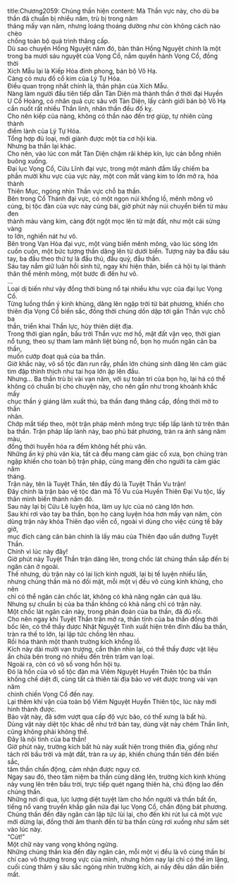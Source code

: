 title:Chương2059: Chúng thần hiện
content:
Mà Thần vực này, cho dù ba thần đã chuẩn bị nhiều năm, trù bị trong năm<br>tháng mấy vạn năm, nhưng loáng thoáng dường như còn không cách nào chèo<br>chống toàn bộ quá trình thăng cấp.<br>Dù sao chuyện Hồng Nguyệt năm đó, bản thân Hồng Nguyệt chính là một<br>trong ba mươi sáu nguyệt của Vọng Cổ, nắm quyền hành Vọng Cổ, đồng thời<br>Xích Mẫu lại là Kiếp Hỏa đỉnh phong, bán bộ Vô Hạ.<br>Càng có mưu đồ cổ kim của Lý Tự Hóa.<br>Điều quan trọng nhất chính là, thân phận của Xích Mẫu.<br>Nàng làm người đầu tiên tiếp dẫn Tàn Diện mà thành thần ở thời đại Huyền<br>U Cổ Hoàng, có nhân quả cực sâu với Tàn Diện, lấy cảnh giới bán bộ Vô Hạ<br>cắn nuốt rất nhiều Thần linh, nhân thần đều đố kỵ.<br>Cho nên kiếp của nàng, không có thần nào đến trợ giúp, tự nhiên cũng thành<br>điềm lành của Lý Tự Hóa.<br>Tổng hợp đủ loại, mới giành được một tia cơ hội kia.<br>Nhưng ba thần lại khác.<br>Cho nên, vào lúc con mắt Tàn Diện chậm rãi khép kín, lực cản bỗng nhiên<br>buông xuống.<br>Đại lục Vọng Cổ, Cửu Lĩnh đại vực, trong một mảnh đầm lầy chiếm ba<br>phần mười khu vực của vực này, một con mắt vàng kim to lớn mở ra, hóa thành<br>Thiên Mục, ngóng nhìn Thần vực chỗ ba thần.<br>Bên trong Cổ Thánh đại vực, có một ngọn núi khổng lồ, mênh mông vô<br>cùng, bị tộc đàn của vực này cúng bái, giờ phút này núi chuyển biến từ màu đen<br>thành màu vàng kim, càng đột ngột mọc lên từ mặt đất, như một cái sừng vàng<br>to lớn, nghiền nát hư vô.<br>Bên trong Vạn Hòa đại vực, một vùng biển mênh mông, vào lúc sóng lớn<br>cuồn cuộn, một bức tượng thần dâng lên từ dưới biển. Tượng này ba đầu sáu<br>tay, ba đầu theo thứ tự là đầu thú, đầu quỷ, đầu thần.<br>Sáu tay nắm giữ luân hồi sinh tử, ngay khi hiện thân, biển cả hội tụ lại thành<br>thân thể mênh mông, một bước đi đến hư vô.<br>...<br>Loại dị biến như vậy đồng thời bùng nổ tại nhiều khu vực của đại lục Vọng<br>Cổ.<br>Từng luồng thần ý kinh khủng, dâng lên ngập trời từ bát phương, khiến cho<br>thiên địa Vọng Cổ biến sắc, đồng thời chúng dồn dập tới gần Thần vực chỗ ba<br>thần, triển khai Thần lực, hủy thiên diệt địa.<br>Trong thời gian ngắn, bầu trời Thần vực mơ hồ, mặt đất vặn vẹo, thời gian<br>nổ tung, theo sự tham lam mãnh liệt bùng nổ, bọn họ muốn ngăn cản ba thần,<br>muốn cướp đoạt quả của ba thần.<br>Giờ khắc này, vô số tộc đàn run rẩy, phần lớn chúng sinh dâng lên cảm giác<br>tim đập thình thịch như tai họa lớn ập lên đầu.<br>Nhưng... Ba thần trù bị vài vạn năm, với sự toàn tri của bọn họ, lại há có thể<br>không có chuẩn bị cho chuyện này, cho nên gần như trong khoảnh khắc mấy<br>chục thần ý giáng lâm xuất thủ, ba thần đang thăng cấp, đồng thời mở to thần<br>nhãn.<br>Chớp mắt tiếp theo, một trận pháp mênh mông trực tiếp lấp lánh từ trên thân<br>ba thần. Trận pháp lấp lánh này, bao phủ bát phương, tràn ra ánh sáng năm màu,<br>đồng thời huyễn hóa ra đếm không hết phù văn.<br>Những ấn ký phù văn kia, tất cả đều mang cảm giác cổ xưa, bọn chúng tràn<br>ngập khiến cho toàn bộ trận pháp, cũng mang đến cho người ta cảm giác năm<br>tháng.<br>Trận này, tên là Tuyệt Thần, tên đầy đủ là Tuyệt Thần Vu trận!<br>Đây chính là trận bảo vệ tộc đàn mà Tổ Vu của Huyền Thiên Đại Vu tộc, lấy<br>thân mình biến thành năm đó.<br>Sau này lại bị Cửu Lê luyện hóa, làm uy lực của nó càng lớn hơn.<br>Sau khi rơi vào tay ba thần, bọn họ càng luyện hóa hơn mấy vạn năm, còn<br>dùng trận này khóa Thiên đạo viễn cổ, ngoài vì dùng cho việc cúng tế bây giờ,<br>mục đích càng căn bản chính là lấy máu của Thiên đạo uẩn dưỡng Tuyệt Thần.<br>Chính vì lúc này đây!<br>Giờ phút này Tuyệt Thần trận dâng lên, trong chốc lát chúng thần sắp đến bị<br>ngăn cản ở ngoài.<br>Thế nhưng, dù trận này có lai lịch kinh người, lại bị tế luyện nhiều lần,<br>nhưng chúng thần mà nó đối mặt, mỗi một vị đều vô cùng kinh khủng, cho nên<br>chỉ có thể ngăn cản chốc lát, không có khả năng ngăn cản quá lâu.<br>Nhưng sự chuẩn bị của ba thần không có khả năng chỉ có trận này.<br>Một chốc lát ngăn cản này, trong phán đoán của ba thần, đã đủ rồi.<br>Cho nên ngay khi Tuyệt Thần trận mở ra, thần tính của ba thần đồng thời<br>bốc lên, có thể thấy được Nhật Nguyệt Tinh xuất hiện trên đỉnh đầu ba thần,<br>tràn ra thế to lớn, lại lập tức chồng lên nhau.<br>Rồi hóa thành một thanh trường kích khổng lồ.<br>Kích này dài mười vạn trượng, cẩn thận nhìn lại, có thể thấy được vật liệu<br>ẩn chứa bên trong nó nhiều đến trên trăm vạn loại.<br>Ngoài ra, còn có vô số vong hồn hội tụ.<br>Đó là hồn của vô số tộc đàn mà Viêm Nguyệt Huyền Thiên tộc ba thần<br>khống chế diệt đi, cùng tất cả thiên tài địa bảo vơ vét được trong vài vạn năm<br>chinh chiến Vọng Cổ đến nay.<br>Lại thêm khí vận của toàn bộ Viêm Nguyệt Huyền Thiên tộc, lúc này mới<br>hình thành được.<br>Bảo vật này, đã sớm vượt qua cấp độ vực bảo, có thể xưng là bất hủ.<br>Dùng vật này diệt tộc khác dễ như trở bàn tay, dùng vật này chém Thần linh,<br>cũng không phải không thể.<br>Đây là nội tình của ba thần!<br>Giờ phút này, trường kích bất hủ này xuất hiện trong thiên địa, giống như<br>tách rời bầu trời và mặt đất, tràn ra uy áp, khiến chúng thần tiến đến biến sắc,<br>tâm thần chấn động, cảm nhận được nguy cơ.<br>Ngay sau đó, theo tâm niệm ba thần cùng dâng lên, trường kích kinh khủng<br>này vung lên trên bầu trời, trực tiếp quét ngang thiên hà, chủ động lao đến<br>chúng thần.<br>Những nơi đi qua, lực lượng diệt tuyệt làm cho hồn người và thần bất ổn,<br>tiếng nổ vang truyền khắp gần nửa đại lục Vọng Cổ, chấn động bát phương.<br>Chúng thần đến đây ngăn cản lập tức lùi lại, cho đến khi rút lui cả một vực<br>mới dừng lại, đồng thời âm thanh đến từ ba thần cũng rơi xuống như sấm sét<br>vào lúc này.<br>“Cút!”<br>Một chữ này vang vọng không ngừng.<br>Những chúng thần kia đến đây ngăn cản, mỗi một vị đều là vô cùng thần bí<br>chí cao vô thượng trong vực của mình, nhưng hôm nay lại chỉ có thể im lặng,<br>cuối cùng thâm ý sâu sắc ngóng nhìn trường kích, ai nấy đều dần dần biến mất.